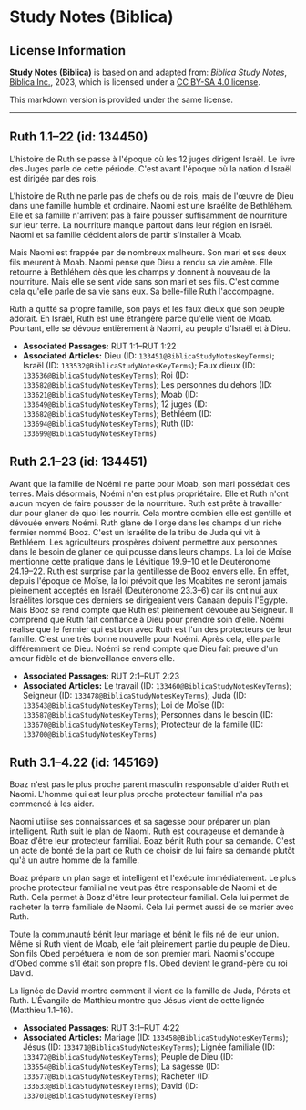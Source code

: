 # Study Notes (Biblica)

## License Information

**Study Notes (Biblica)** is based on and adapted from: _Biblica Study Notes_, [Biblica Inc.](https://www.biblica.com/), 2023, which is licensed under a [CC BY-SA 4.0 license](https://creativecommons.org/licenses/by-sa/4.0/legalcode.en).

This markdown version is provided under the same license.



--------------------------------

## Ruth 1.1–22 (id: 134450)

L'histoire de Ruth se passe à l'époque où les 12 juges dirigent Israël. Le livre des Juges parle de cette période. C'est avant l'époque où la nation d'Israël est dirigée par des rois. 

L'histoire de Ruth ne parle pas de chefs ou de rois, mais de l'œuvre de Dieu dans une famille humble et ordinaire. Naomi est une Israélite de Bethléhem. Elle et sa famille n'arrivent pas à faire pousser suffisamment de nourriture sur leur terre. La nourriture manque partout dans leur région en Israël. Naomi et sa famille décident alors de partir s'installer à Moab. 

Mais Naomi est frappée par de nombreux malheurs. Son mari et ses deux fils meurent à Moab. Naomi pense que Dieu a rendu sa vie amère. Elle retourne à Bethléhem dès que les champs y donnent à nouveau de la nourriture. Mais elle se sent vide sans son mari et ses fils. C'est comme cela qu'elle parle de sa vie sans eux. Sa belle\-fille Ruth l'accompagne. 

Ruth a quitté sa propre famille, son pays et les faux dieux que son peuple adorait. En Israël, Ruth est une étrangère parce qu'elle vient de Moab. Pourtant, elle se dévoue entièrement à Naomi, au peuple d'Israël et à Dieu.

* **Associated Passages:** RUT 1:1–RUT 1:22
* **Associated Articles:** Dieu (ID: `133451@BiblicaStudyNotesKeyTerms`); Israël (ID: `133532@BiblicaStudyNotesKeyTerms`); Faux dieux (ID: `133536@BiblicaStudyNotesKeyTerms`); Roi (ID: `133582@BiblicaStudyNotesKeyTerms`); Les personnes du dehors (ID: `133621@BiblicaStudyNotesKeyTerms`); Moab (ID: `133649@BiblicaStudyNotesKeyTerms`); 12 juges (ID: `133682@BiblicaStudyNotesKeyTerms`); Bethléem (ID: `133694@BiblicaStudyNotesKeyTerms`); Ruth (ID: `133699@BiblicaStudyNotesKeyTerms`)

## Ruth 2.1–23 (id: 134451)

Avant que la famille de Noémi ne parte pour Moab, son mari possédait des terres. Mais désormais, Noémi n'en est plus propriétaire. Elle et Ruth n'ont aucun moyen de faire pousser de la nourriture. Ruth est prête à travailler dur pour glaner de quoi les nourrir. Cela montre combien elle est gentille et dévouée envers Noémi. Ruth glane de l'orge dans les champs d'un riche fermier nommé Booz. C'est un Israélite de la tribu de Juda qui vit à Bethléem. Les agriculteurs prospères doivent permettre aux personnes dans le besoin de glaner ce qui pousse dans leurs champs. La loi de Moïse mentionne cette pratique dans le Lévitique 19\.9–10 et le Deutéronome 24\.19–22\. Ruth est surprise par la gentillesse de Booz envers elle. En effet, depuis l'époque de Moïse, la loi prévoit que les Moabites ne seront jamais pleinement acceptés en Israël (Deutéronome 23\.3–6\) car ils ont nui aux Israélites lorsque ces derniers se dirigeaient vers Canaan depuis l'Égypte. Mais Booz se rend compte que Ruth est pleinement dévouée au Seigneur. Il comprend que Ruth fait confiance à Dieu pour prendre soin d'elle. Noémi réalise que le fermier qui est bon avec Ruth est l'un des protecteurs de leur famille. C'est une très bonne nouvelle pour Noémi. Après cela, elle parle différemment de Dieu. Noémi se rend compte que Dieu fait preuve d'un amour fidèle et de bienveillance envers elle.

* **Associated Passages:** RUT 2:1–RUT 2:23
* **Associated Articles:** Le travail (ID: `133460@BiblicaStudyNotesKeyTerms`); Seigneur (ID: `133478@BiblicaStudyNotesKeyTerms`); Juda (ID: `133543@BiblicaStudyNotesKeyTerms`); Loi de Moïse (ID: `133587@BiblicaStudyNotesKeyTerms`); Personnes dans le besoin (ID: `133670@BiblicaStudyNotesKeyTerms`); Protecteur de la famille (ID: `133700@BiblicaStudyNotesKeyTerms`)

## Ruth 3.1–4.22 (id: 145169)

Boaz n'est pas le plus proche parent masculin responsable d'aider Ruth et Naomi. L'homme qui est leur plus proche protecteur familial n'a pas commencé à les aider. 

Naomi utilise ses connaissances et sa sagesse pour préparer un plan intelligent. Ruth suit le plan de Naomi. Ruth est courageuse et demande à Boaz d'être leur protecteur familial. Boaz bénit Ruth pour sa demande. C'est un acte de bonté de la part de Ruth de choisir de lui faire sa demande plutôt qu'à un autre homme de la famille. 

Boaz prépare un plan sage et intelligent et l'exécute immédiatement. Le plus proche protecteur familial ne veut pas être responsable de Naomi et de Ruth. Cela permet à Boaz d'être leur protecteur familial. Cela lui permet de racheter la terre familiale de Naomi. Cela lui permet aussi de se marier avec Ruth. 

Toute la communauté bénit leur mariage et bénit le fils né de leur union. Même si Ruth vient de Moab, elle fait pleinement partie du peuple de Dieu. Son fils Obed perpétuera le nom de son premier mari. Naomi s'occupe d'Obed comme s'il était son propre fils. Obed devient le grand\-père du roi David. 

La lignée de David montre comment il vient de la famille de Juda, Pérets et Ruth. L'Évangile de Matthieu montre que Jésus vient de cette lignée (Matthieu 1\.1–16\).

* **Associated Passages:** RUT 3:1–RUT 4:22
* **Associated Articles:** Mariage (ID: `133458@BiblicaStudyNotesKeyTerms`); Jésus (ID: `133471@BiblicaStudyNotesKeyTerms`); Lignée familiale (ID: `133472@BiblicaStudyNotesKeyTerms`); Peuple de Dieu (ID: `133554@BiblicaStudyNotesKeyTerms`); La sagesse (ID: `133577@BiblicaStudyNotesKeyTerms`); Racheter (ID: `133633@BiblicaStudyNotesKeyTerms`); David (ID: `133701@BiblicaStudyNotesKeyTerms`)

